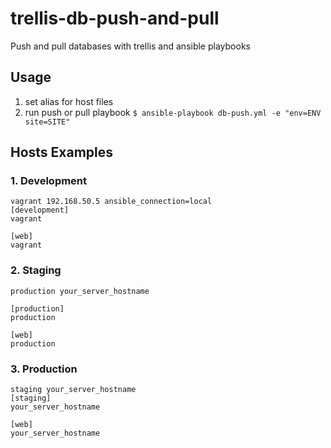 # trellis-db-push-and-pull
Push and pull databases with trellis and ansible playbooks

## Usage
1. set alias for host files
2. run push or pull playbook `$ ansible-playbook db-push.yml -e "env=ENV site=SITE"`

## Hosts Examples
### 1. Development

```
vagrant 192.168.50.5 ansible_connection=local
[development]
vagrant

[web]
vagrant
```

### 2. Staging

```
production your_server_hostname

[production]
production

[web]
production
```


### 3. Production
```
staging your_server_hostname
[staging]
your_server_hostname

[web]
your_server_hostname
```
